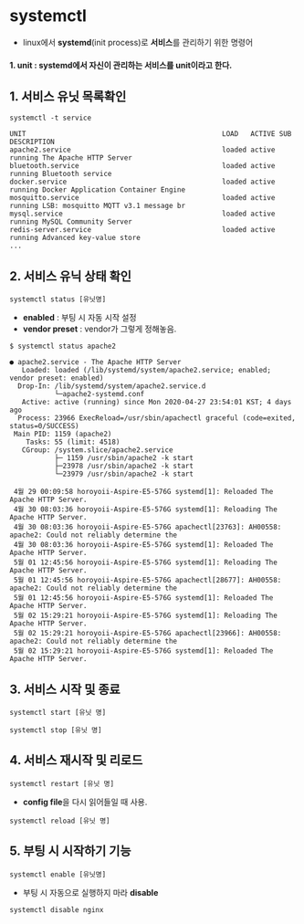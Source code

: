 
# systemctl  

* linux에서 **systemd**(init process)로 **서비스**를 관리하기 위한 명령어  

#### 1. unit : systemd에서 자신이 관리하는 서비스를 unit이라고 한다.  


## 1. 서비스 유닛 목록확인  
```
systemctl -t service
```

```
UNIT                                                LOAD   ACTIVE SUB     DESCRIPTION                       
apache2.service                                     loaded active running The Apache HTTP Server            
bluetooth.service                                   loaded active running Bluetooth service                 
docker.service                                      loaded active running Docker Application Container Engine
mosquitto.service                                   loaded active running LSB: mosquitto MQTT v3.1 message br
mysql.service                                       loaded active running MySQL Community Server            
redis-server.service                                loaded active running Advanced key-value store          
...
```

## 2. 서비스 유닉 상태 확인  

```
systemctl status [유닛명]
```

* **enabled** : 부팅 시 자동 시작 설정  
* **vendor preset** : vendor가 그렇게 정해놓음.  

```
$ systemctl status apache2

● apache2.service - The Apache HTTP Server
   Loaded: loaded (/lib/systemd/system/apache2.service; enabled; vendor preset: enabled)
  Drop-In: /lib/systemd/system/apache2.service.d
           └─apache2-systemd.conf
   Active: active (running) since Mon 2020-04-27 23:54:01 KST; 4 days ago
  Process: 23966 ExecReload=/usr/sbin/apachectl graceful (code=exited, status=0/SUCCESS)
 Main PID: 1159 (apache2)
    Tasks: 55 (limit: 4518)
   CGroup: /system.slice/apache2.service
           ├─ 1159 /usr/sbin/apache2 -k start
           ├─23978 /usr/sbin/apache2 -k start
           └─23979 /usr/sbin/apache2 -k start

 4월 29 00:09:58 horoyoii-Aspire-E5-576G systemd[1]: Reloaded The Apache HTTP Server.
 4월 30 08:03:36 horoyoii-Aspire-E5-576G systemd[1]: Reloading The Apache HTTP Server.
 4월 30 08:03:36 horoyoii-Aspire-E5-576G apachectl[23763]: AH00558: apache2: Could not reliably determine the
 4월 30 08:03:36 horoyoii-Aspire-E5-576G systemd[1]: Reloaded The Apache HTTP Server.
 5월 01 12:45:56 horoyoii-Aspire-E5-576G systemd[1]: Reloading The Apache HTTP Server.
 5월 01 12:45:56 horoyoii-Aspire-E5-576G apachectl[28677]: AH00558: apache2: Could not reliably determine the
 5월 01 12:45:56 horoyoii-Aspire-E5-576G systemd[1]: Reloaded The Apache HTTP Server.
 5월 02 15:29:21 horoyoii-Aspire-E5-576G systemd[1]: Reloading The Apache HTTP Server.
 5월 02 15:29:21 horoyoii-Aspire-E5-576G apachectl[23966]: AH00558: apache2: Could not reliably determine the
 5월 02 15:29:21 horoyoii-Aspire-E5-576G systemd[1]: Reloaded The Apache HTTP Server.

```

## 3. 서비스 시작 및 종료   
```
systemctl start [유닛 명]
```
```
systemctl stop [유닛 명]
```

## 4. 서비스 재시작 및 리로드  

```
systemctl restart [유닛 명]
```

* **config file**을 다시 읽어들일 때 사용.  
```
systemctl reload [유닛 명]
```

## 5. 부팅 시 시작하기 기능  

```
systemctl enable [유닛명]
```

* 부팅 시 자동으로 실행하지 마라 **disable**  
```
systemctl disable nginx
```






